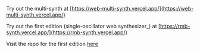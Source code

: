 Try out the multi-synth at [https://web-multi-synth.vercel.app/](https://web-multi-synth.vercel.app/)

Try out the first edition (single-oscillator web synthesizer_) at [https://rmb-synth.vercel.app/](https://rmb-synth.vercel.app/)

Visit the repo for the first edition [here](https://github.com/rolinmb/web-synth)
